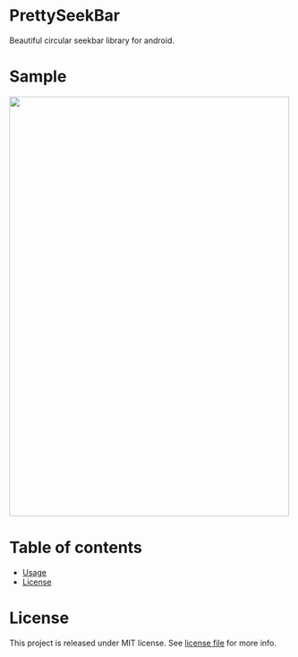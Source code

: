 # PrettySeekBar

Beautiful circular seekbar library for android.

# Sample

<img src="https://raw.githubusercontent.com/v-adhithyan/PrettySeekBar/master/screen-capture/screen-recording.gif" width="500" height="750" align="center"/>

# Table of contents

* [Usage](#usage)
* [License](#license)

# License

This project is released under MIT license. See [license file]() for more info.
